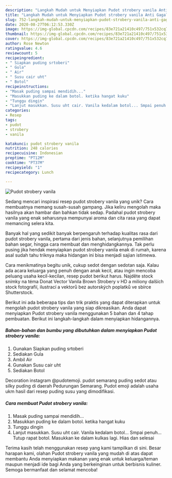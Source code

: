 ```yaml
---
description: "Langkah Mudah untuk Menyiapkan Pudot strobery vanila Anti Gagal"
title: "Langkah Mudah untuk Menyiapkan Pudot strobery vanila Anti Gagal"
slug: 752-langkah-mudah-untuk-menyiapkan-pudot-strobery-vanila-anti-gagal
date: 2020-08-27T06:12:53.330Z
image: https://img-global.cpcdn.com/recipes/83e721a21410c497/751x532cq70/pudot-strobery-vanila-foto-resep-utama.jpg
thumbnail: https://img-global.cpcdn.com/recipes/83e721a21410c497/751x532cq70/pudot-strobery-vanila-foto-resep-utama.jpg
cover: https://img-global.cpcdn.com/recipes/83e721a21410c497/751x532cq70/pudot-strobery-vanila-foto-resep-utama.jpg
author: Rose Newton
ratingvalue: 4.6
reviewcount: 5
recipeingredient:
- " Siapkan puding srtoberi"
- " Gula"
- " Air"
- " Susu cair uht"
- " Botol"
recipeinstructions:
- "Masak puding sampai mendidih..."
- "Masukkan puding ke dalam botol. ketika hangat kuku"
- "Tunggu dingin"
- "Lanjut masukkan. Susu uht cair. Vanila kedalam botol... Smpai penuh... Tutup rapat botol. Masukkan ke dalam kulkas lagi. Hias dan selesai"
categories:
- Resep
tags:
- pudot
- strobery
- vanila

katakunci: pudot strobery vanila 
nutrition: 248 calories
recipecuisine: Indonesian
preptime: "PT12M"
cooktime: "PT37M"
recipeyield: "1"
recipecategory: Lunch

---
```



![Pudot strobery vanila](https://img-global.cpcdn.com/recipes/83e721a21410c497/751x532cq70/pudot-strobery-vanila-foto-resep-utama.jpg)

Sedang mencari inspirasi resep pudot strobery vanila yang unik? Cara membuatnya memang susah-susah gampang. Jika keliru mengolah maka hasilnya akan hambar dan bahkan tidak sedap. Padahal pudot strobery vanila yang enak seharusnya mempunyai aroma dan cita rasa yang dapat memancing selera kita.

Banyak hal yang sedikit banyak berpengaruh terhadap kualitas rasa dari pudot strobery vanila, pertama dari jenis bahan, selanjutnya pemilihan bahan segar, hingga cara membuat dan menghidangkannya. Tak perlu pusing jika hendak menyiapkan pudot strobery vanila enak di rumah, karena asal sudah tahu triknya maka hidangan ini bisa menjadi sajian istimewa.

Cara menikmatinya begitu unik, cukup sedot dengan sedotan saja. Kalau ada acara keluarga yang penuh dengan anak kecil, atau ingin mencoba peluang usaha kecil-kecilan, resep pudot berikut harus. Najděte stock snímky na téma Donat Vector Vanila Brown Strobery v HD a miliony dalších stock fotografií, ilustrací a vektorů bez autorských poplatků ve sbírce Shutterstock.


Berikut ini ada beberapa tips dan trik praktis yang dapat diterapkan untuk mengolah pudot strobery vanila yang siap dikreasikan. Anda dapat menyiapkan Pudot strobery vanila menggunakan 5 bahan dan 4 tahap pembuatan. Berikut ini langkah-langkah dalam menyiapkan hidangannya.

<!--inarticleads1-->

##### Bahan-bahan dan bumbu yang dibutuhkan dalam menyiapkan Pudot strobery vanila:

1. Gunakan  Siapkan puding srtoberi
1. Sediakan  Gula
1. Ambil  Air
1. Gunakan  Susu cair uht
1. Sediakan  Botol


Decoration instagram @pudotemoji. pudot semarang puding sedot atau silky puding di daerah Pedurungan Semarang. Pudot emoji adalah usaha ukm hasil dari resep puding susu yang dimodifikasi. 

<!--inarticleads2-->

##### Cara membuat Pudot strobery vanila:

1. Masak puding sampai mendidih...
1. Masukkan puding ke dalam botol. ketika hangat kuku
1. Tunggu dingin
1. Lanjut masukkan. Susu uht cair. Vanila kedalam botol... Smpai penuh... Tutup rapat botol. Masukkan ke dalam kulkas lagi. Hias dan selesai




Terima kasih telah menggunakan resep yang kami tampilkan di sini. Besar harapan kami, olahan Pudot strobery vanila yang mudah di atas dapat membantu Anda menyiapkan makanan yang enak untuk keluarga/teman maupun menjadi ide bagi Anda yang berkeinginan untuk berbisnis kuliner. Semoga bermanfaat dan selamat mencoba!
